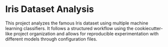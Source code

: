 # Iris Dataset Analysis

This project analyzes the famous Iris dataset using multiple machine learning classifiers. It follows a structured workflow using the cookiecutter-like project organization and allows for reproducible experimentation with different models through configuration files.